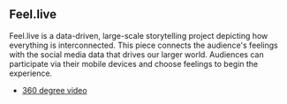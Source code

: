## Feel.live
Feel.live is a data-driven, large-scale storytelling project depicting how everything is interconnected. This piece connects the audience's feelings with the social media data that drives our larger world. Audiences can participate via their mobile devices and choose feelings to begin the experience.

- [360 degree video](https://www.youtube.com/watch?v=cQrY2Ud_T-w)
